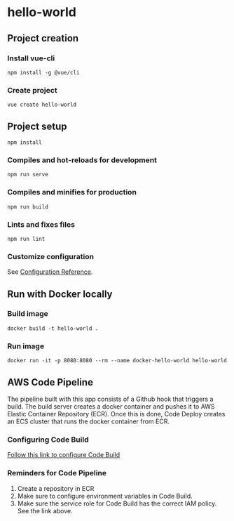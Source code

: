 # hello-world

## Project creation

### Install vue-cli
```
npm install -g @vue/cli
```

### Create project
```
vue create hello-world
```

## Project setup
```
npm install
```

### Compiles and hot-reloads for development
```
npm run serve
```

### Compiles and minifies for production
```
npm run build
```

### Lints and fixes files
```
npm run lint
```

### Customize configuration
See [Configuration Reference](https://cli.vuejs.org/config/).

## Run with Docker locally

### Build image
```
docker build -t hello-world .
```

### Run image
```
docker run -it -p 8080:8080 --rm --name docker-hello-world hello-world
```

## AWS Code Pipeline
The pipeline built with this app consists of a Github hook that triggers a build. The build server creates a docker container 
and pushes it to AWS Elastic Container Repository (ECR). Once this is done, Code Deploy creates an ECS cluster that runs the
docker container from ECR.

### Configuring Code Build
[Follow this link to configure Code Build](https://docs.aws.amazon.com/codebuild/latest/userguide/sample-docker.html)

### Reminders for Code Pipeline
1. Create a repository in ECR
2. Make sure to configure environment variables in Code Build.
3. Make sure the service role for Code Build has the correct IAM policy. See the link above.
